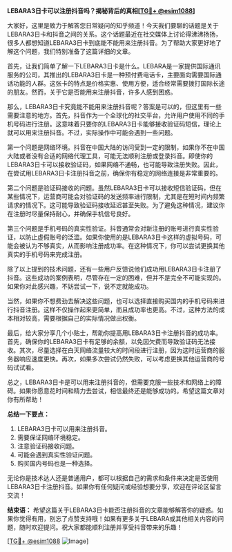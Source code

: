 **LEBARA3日卡可以注册抖音吗？揭秘背后的真相[[TG💪+ @esim1088](https://t.me/s/esim1088)]**

大家好，这里是致力于解答您日常疑问的知乎频道！今天我们要聊的话题是关于LEBARA3日卡和抖音之间的关系。这个话题最近在社交媒体上讨论得沸沸扬扬，很多人都想知道LEBARA3日卡到底能不能用来注册抖音。为了帮助大家更好地了解这个问题，我们特别准备了这篇详细的文章。

首先，让我们简单了解一下LEBARA3日卡是什么。LEBARA是一家提供国际通讯服务的公司，其推出的LEBARA3日卡是一种预付费电话卡，主要面向需要国际通话功能的人群。这张卡的特点是价格实惠、使用方便，适合经常需要拨打国际长途的朋友。然而，关于它是否能用来注册抖音，许多人感到困惑。

那么，LEBARA3日卡究竟能不能用来注册抖音呢？答案是可以的，但这里有一些需要注意的地方。首先，抖音作为一个全球化的社交平台，允许用户使用不同的手机号码进行注册。这意味着只要你的LEBARA3日卡能够接收验证码短信，理论上就可以用来注册抖音。不过，实际操作中可能会遇到一些问题。

第一个问题是网络环境。抖音在中国大陆的访问受到一定的限制，如果你不在中国大陆或者没有合适的网络代理工具，可能无法顺利注册或登录抖音。即使你的LEBARA3日卡可以接收验证码，如果网络不通畅，也可能导致注册失败。因此，在尝试用LEBARA3日卡注册抖音之前，确保你有稳定的网络连接是非常重要的。

第二个问题是验证码接收的问题。虽然LEBARA3日卡可以接收短信验证码，但在某些情况下，运营商可能会对验证码的发送频率进行限制，尤其是在短时间内频繁请求的情况下。这可能导致验证码接收延迟甚至失败。为了避免这种情况，建议你在注册时尽量保持耐心，并确保手机信号良好。

第三个问题是手机号码的真实性验证。抖音通常会对新注册的账号进行真实性验证，以防止虚假账号的泛滥。如果你使用的是LEBARA3日卡这样的虚拟号码，可能会被认为不够真实，从而影响注册成功率。在这种情况下，你可以尝试更换其他真实的手机号码来完成注册。

除了以上提到的技术问题，还有一些用户反馈说他们成功用LEBARA3日卡注册了抖音。这些成功的案例表明，尽管存在一定的困难，但并不是完全不可能实现的。如果你对此感兴趣，不妨尝试一下，说不定就能成功。

当然，如果你不想费劲去解决这些问题，也可以选择直接购买国内的手机号码来进行抖音注册。这样不仅操作起来更简单，而且成功率也更高。不过，这种方法的成本相对较高，需要根据自己的实际情况做出权衡。

最后，给大家分享几个小贴士，帮助你提高用LEBARA3日卡注册抖音的成功率。首先，确保你的LEBARA3日卡有足够的余额，以免因欠费而导致验证码无法接收。其次，尽量选择在白天网络流量较大的时间段进行注册，因为这时运营商的服务器响应速度更快。再次，如果多次尝试仍然失败，可以考虑更换其他运营商的号码试试看。

总之，LEBARA3日卡是可以用来注册抖音的，但需要克服一些技术和网络上的障碍。如果你愿意花时间和精力去尝试，相信最终还是能够成功的。希望这篇文章对你有所帮助！

**总结一下要点：**
1. LEBARA3日卡可以用来注册抖音。
2. 需要保证网络环境稳定。
3. 注意验证码接收问题。
4. 可能会遇到真实性验证问题。
5. 购买国内号码也是一种选择。

无论你是技术达人还是普通用户，都可以根据自己的需求和条件来决定是否使用LEBARA3日卡注册抖音。如果你有任何疑问或经验想要分享，欢迎在评论区留言交流！

**结束语：**
希望这篇关于LEBARA3日卡能否注册抖音的文章能够解答你的疑惑。如果你觉得有用，别忘了点赞支持哦！如果有更多关于LEBARA或其他相关内容的问题，随时欢迎提问。祝大家都能顺利注册并享受抖音带来的乐趣！

[[TG💪+ @esim1088](https://t.me/s/esim1088) ![Image](https://i.postimg.cc/4NQfJmqS/Snipaste-2025-05-13-00-14-12.png)]